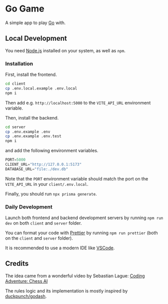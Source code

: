 # Go Game

A simple app to play [Go](<https://en.wikipedia.org/wiki/Go_(game)>) with.

## Local Development

You need [Node.js](https://nodejs.org/en/) installed on your system, as well as `npm`.

### Installation

First, install the frontend.

```bash
cd client
cp .env.local.example .env.local
npm i
```

Then add e.g. `http://localhost:5000` to the `VITE_API_URL` environment variable.

Then, install the backend.

```bash
cd server
cp .env.example .env
cp .env.example .env.test
npm i
```

and add the following environment variables.

```py
PORT=5000
CLIENT_URL="http://127.0.0.1:5173"
DATABASE_URL="file:./dev.db"
```

Note that the `PORT` environment variable should match the port on the `VITE_API_URL` in your `client/.env.local`.

Finally, you should run `npx prisma generate`.

### Daily Development

Launch both frontend and backend development servers by running `npm run dev` on both `client` and `server` folder.

You can format your code with [Prettier](https://prettier.io/) by running `npm run prettier` (both on the `client` and `server` folder).

It is recommended to use a modern IDE like [VSCode](https://code.visualstudio.com/).

## Credits

The idea came from a wonderful video by Sebastian Lague: [Coding Adventure: Chess AI](https://youtu.be/U4ogK0MIzqk)

The rules logic and its implementation is mostly inspired by [duckpunch/godash](https://github.com/duckpunch/godash).
